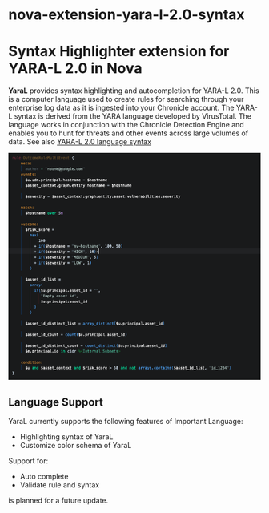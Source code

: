# nova-extension-yara-l-2.0-syntax
Syntax Highlighter extension for YARA-L 2.0 in Nova
=======
<!--
👋 Hello! As Nova users browse the extensions library, a good README can help them understand what your extension does, how it works, and what setup or configuration it may require.

Not every extension will need every item described below. Use your best judgement when deciding which parts to keep to provide the best experience for your new users.

💡 Quick Tip! As you edit this README template, you can preview your changes by selecting **Extensions → Activate Project as Extension**, opening the Extension Library, and selecting "YaraL" in the sidebar.

Let's get started!
-->

<!--
🎈 Include a brief description of the features your syntax extension provides. For example:
-->

**YaraL** provides syntax highlighting and autocompletion for YARA-L 2.0. This is a computer language used to create rules for searching through your enterprise log data as it is ingested into your Chronicle account. The YARA-L syntax is derived from the YARA language developed by VirusTotal. The language works in conjunction with the Chronicle Detection Engine and enables you to hunt for threats and other events across large volumes of data. See also [YARA-L 2.0 language syntax](https://cloud.google.com/chronicle/docs/detection/yara-l-2-0-overview)

<!--
🎈 It can also be helpful to include a screenshot or GIF showing your extension in action:
-->

![](Images/extension/YaraL.png)

## Language Support

<!--
🎈 Whether your extension covers the entirety of a language's syntax or a subset, it can be helpful to describe that for users:
-->

YaraL currently supports the following features of Important Language:

- Highlighting syntax of YaraL
- Customize color schema of YaraL

Support for:
- Auto complete
- Validate rule and syntax

is planned for a future update.

<!--
👋 That's it! Happy developing!

P.S. If you'd like, you can remove these comments before submitting your extension 😉
-->
